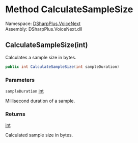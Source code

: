 # Method CalculateSampleSize

Namespace: [DSharpPlus.VoiceNext](DSharpPlus.VoiceNext.md)  
Assembly: DSharpPlus.VoiceNext.dll

## <a id="DSharpPlus_VoiceNext_AudioFormat_CalculateSampleSize_System_Int32_"></a>CalculateSampleSize\(int\)

Calculates a sample size in bytes.

```csharp
public int CalculateSampleSize(int sampleDuration)
```

### Parameters

`sampleDuration` [int](https://learn.microsoft.com/dotnet/api/system.int32)

Millisecond duration of a sample.

### Returns

[int](https://learn.microsoft.com/dotnet/api/system.int32)

Calculated sample size in bytes.

